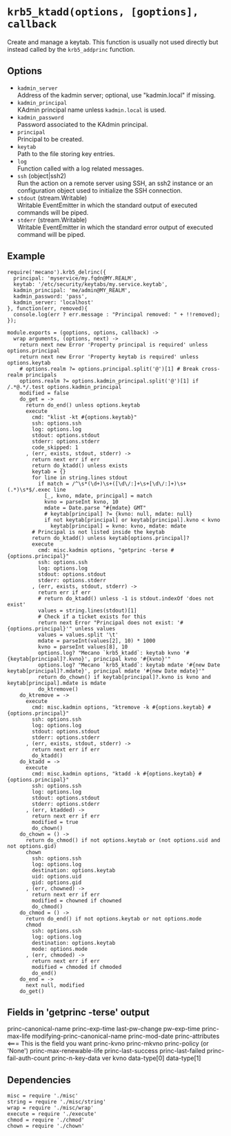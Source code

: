 
# `krb5_ktadd(options, [goptions], callback`

Create and manage a keytab. This function is usually not used directly but instead
called by the `krb5_addprinc` function.   

## Options

*   `kadmin_server`   
    Address of the kadmin server; optional, use "kadmin.local" if missing.   
*   `kadmin_principal`   
    KAdmin principal name unless `kadmin.local` is used.   
*   `kadmin_password`   
    Password associated to the KAdmin principal.   
*   `principal`   
    Principal to be created.   
*   `keytab`   
    Path to the file storing key entries.   
*   `log`   
    Function called with a log related messages.   
*   `ssh` (object|ssh2)   
    Run the action on a remote server using SSH, an ssh2 instance or an
    configuration object used to initialize the SSH connection.   
*   `stdout` (stream.Writable)   
    Writable EventEmitter in which the standard output of executed commands will
    be piped.   
*   `stderr` (stream.Writable)   
    Writable EventEmitter in which the standard error output of executed command
    will be piped.   

## Example

```
require('mecano').krb5_delrinc({
  principal: 'myservice/my.fqdn@MY.REALM',
  keytab: '/etc/security/keytabs/my.service.keytab',
  kadmin_principal: 'me/admin@MY_REALM',
  kadmin_password: 'pass',
  kadmin_server: 'localhost'
}, function(err, removed){
  console.log(err ? err.message : "Principal removed: " + !!removed);
});
```

    module.exports = (goptions, options, callback) ->
      wrap arguments, (options, next) ->
        return next new Error 'Property principal is required' unless options.principal
        return next new Error 'Property keytab is required' unless options.keytab
        # options.realm ?= options.principal.split('@')[1] # Break cross-realm principals
        options.realm ?= options.kadmin_principal.split('@')[1] if /.*@.*/.test options.kadmin_principal
        modified = false
        do_get = ->
          return do_end() unless options.keytab
          execute
            cmd: "klist -kt #{options.keytab}"
            ssh: options.ssh
            log: options.log
            stdout: options.stdout
            stderr: options.stderr
            code_skipped: 1
          , (err, exists, stdout, stderr) ->
            return next err if err
            return do_ktadd() unless exists
            keytab = {}
            for line in string.lines stdout
              if match = /^\s*(\d+)\s+([\d\/:]+\s+[\d\/:]+)\s+(.*)\s*$/.exec line
                [_, kvno, mdate, principal] = match
                kvno = parseInt kvno, 10
                mdate = Date.parse "#{mdate} GMT"
                # keytab[principal] ?= {kvno: null, mdate: null}
                if not keytab[principal] or keytab[principal].kvno < kvno
                  keytab[principal] = kvno: kvno, mdate: mdate
            # Principal is not listed inside the keytab
            return do_ktadd() unless keytab[options.principal]?
            execute
              cmd: misc.kadmin options, "getprinc -terse #{options.principal}"
              ssh: options.ssh
              log: options.log
              stdout: options.stdout
              stderr: options.stderr
            , (err, exists, stdout, stderr) ->
              return err if err
              # return do_ktadd() unless -1 is stdout.indexOf 'does not exist'
              values = string.lines(stdout)[1]
              # Check if a ticket exists for this
              return next Error "Principal does not exist: '#{options.principal}'" unless values
              values = values.split '\t'
              mdate = parseInt(values[2], 10) * 1000
              kvno = parseInt values[8], 10
              options.log? "Mecano `krb5_ktadd`: keytab kvno '#{keytab[principal]?.kvno}', principal kvno '#{kvno}'"
              options.log? "Mecano `krb5_ktadd`: keytab mdate '#{new Date keytab[principal]?.mdate}', principal mdate '#{new Date mdate}'"
              return do_chown() if keytab[principal]?.kvno is kvno and keytab[principal].mdate is mdate
              do_ktremove()
        do_ktremove = ->
          execute
            cmd: misc.kadmin options, "ktremove -k #{options.keytab} #{options.principal}"
            ssh: options.ssh
            log: options.log
            stdout: options.stdout
            stderr: options.stderr
          , (err, exists, stdout, stderr) ->
            return next err if err
            do_ktadd()
        do_ktadd = ->
          execute
            cmd: misc.kadmin options, "ktadd -k #{options.keytab} #{options.principal}"
            ssh: options.ssh
            log: options.log
            stdout: options.stdout
            stderr: options.stderr
          , (err, ktadded) ->
            return next err if err
            modified = true
            do_chown()
        do_chown = () ->
          return do_chmod() if not options.keytab or (not options.uid and not options.gid)
          chown
            ssh: options.ssh
            log: options.log
            destination: options.keytab
            uid: options.uid
            gid: options.gid
          , (err, chowned) ->
            return next err if err
            modified = chowned if chowned
            do_chmod()
        do_chmod = () ->
          return do_end() if not options.keytab or not options.mode
          chmod
            ssh: options.ssh
            log: options.log
            destination: options.keytab
            mode: options.mode
          , (err, chmoded) ->
            return next err if err
            modified = chmoded if chmoded
            do_end()
        do_end = ->
          next null, modified
        do_get()

## Fields in 'getprinc -terse' output

princ-canonical-name
princ-exp-time
last-pw-change
pw-exp-time
princ-max-life
modifying-princ-canonical-name
princ-mod-date
princ-attributes <=== This is the field you want
princ-kvno
princ-mkvno
princ-policy (or 'None')
princ-max-renewable-life
princ-last-success
princ-last-failed
princ-fail-auth-count
princ-n-key-data
ver
kvno
data-type[0]
data-type[1]

## Dependencies

    misc = require './misc'
    string = require './misc/string'
    wrap = require './misc/wrap'
    execute = require './execute'
    chmod = require './chmod'
    chown = require './chown'


